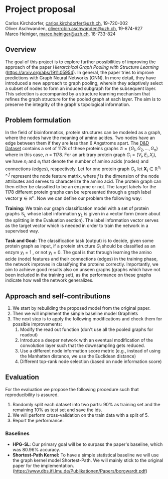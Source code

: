 # Project proposal
Carlos Kirchdorfer, carlos.kirchdorfer@uzh.ch, 19-720-002 \
Oliver Aschwanden, oliverrobin.aschwanden@uzh.ch, 19-874-627 \
Marco Heiniger, marco.heiniger@uzh.ch, 18-733-824

## Overview
The goal of this project is to explore further possibilities of improving the approach of the paper _Hierarchical Graph Pooling with Structure Learning_ (https://arxiv.org/abs/1911.05954). In general, the paper tries to improve predictions with Graph Neural Networks (GNN). In more detail, they have introduced a new approach to graph pooling, wherein they adaptively select a subset of nodes to form an induced subgraph for the subsequent layer. This selection is accompanied by a structure learning mechanism that refines the graph structure for the pooled graph at each layer. The aim is to preserve the integrity of the graph's topological information.


## Problem formulation
In the field of bioinformatics, protein structures can be modeled as a graph, where the nodes have the meaning of amino acides. Two nodes have an edge between them if they are less than 6 Angstroms apart. The [D&D Dataset](https://pubmed.ncbi.nlm.nih.gov/12850146/) contains a set of 1178 of these proteins graphs $\mathcal{G} = \{G_1, G_2, \dots, G_n\}$ where in this case, $n$ = 1178. For an arbitrary protein graph $G_i = (V_i, E_i, X_i)$, we have $n_i$ and $e_i$ that denote the number of amino acids (nodes) and connections (edges), respectively. Let for one protein graph $G_i$, let $\mathbf{X_i} \in \mathbb{R}^{n_i \times f}$ represent the node feature matrix, where $f$ is the dimension of the node attributes and serves to characterize the amino acid. The protein graph can then either be classified to be an enzyme or not. The target labels for the 1178 different protein graphs can be represented through a graph label vector $\mathbf{y} \in \mathbb{R}^{n}$. Now we can define our problem the following way:

**Training:** We train our graph classification model with a set of protein graphs $\mathcal{G}_L$ whose label information $\mathbf{y}_L$ is given in a vector form (more about the splitting in the Evaluation section). The label information vector serves as the target vector which is needed in order to train the network in a supervised way.

**Task and Goal:** The classification task (output) is to decide, given some protein graph as input, if a protein structure $G_i$ should be classified as an enzym $y_{i} = 1$ , or not $y_{i} = 0$. The goal is that through learning the amino acide (node) features and their connections (edges) in the training phase, the network improves in classifying the proteins correctly. Importantly, we aim to achieve good results also on unseen graphs (graphs which have not been included in the training set), as the performance on these graphs indicate how well the network generalizes.

## Approach and self-contributions
1. We start by rebuilding the proposed model from the original paper. 
2. Then we will implement the simple baseline model Graphlets 
3. The next step is to apply the following modifications and check them for possible improvements:
    1. Modify the read out function (don't use all the pooled graphs for readout)
    2. Introduce a deeper network with an eventual modification of the convolution layer such that the downsampling gets reduced.
    3. Use a different node information score metric (e.g., instead of using the Manhatten distance, we use the Euclidean distance)
    4. Different top-rank node selection (based on node information score)

## Evaluation
For the evaluation we propose the following procedure such that reproducibility is assured.

1. Randomly split each dataset into two parts: 90% as training set and the remaining 10% as test set and save the ids. 
2. We will perform cross-validation on the train data with a split of 5.
3. Report the performance.

### Baselines
- **HPG-SL**:
Our primary goal will be to surpass the paper's baseline, which was 80.96% accuracy.
- **Shortest-Path Kernel:** 
To have a simple statistical baseline we will use the graph kernel model Shortest-Path. We will mainly stick to the original paper for the implementation. (https://www.dbs.ifi.lmu.de/Publikationen/Papers/borgwardt.pdf)


